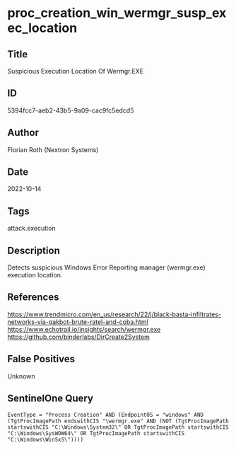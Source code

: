 # proc_creation_win_wermgr_susp_exec_location

## Title
Suspicious Execution Location Of Wermgr.EXE

## ID
5394fcc7-aeb2-43b5-9a09-cac9fc5edcd5

## Author
Florian Roth (Nextron Systems)

## Date
2022-10-14

## Tags
attack.execution

## Description
Detects suspicious Windows Error Reporting manager (wermgr.exe) execution location.

## References
https://www.trendmicro.com/en_us/research/22/j/black-basta-infiltrates-networks-via-qakbot-brute-ratel-and-coba.html
https://www.echotrail.io/insights/search/wermgr.exe
https://github.com/binderlabs/DirCreate2System

## False Positives
Unknown

## SentinelOne Query
```
EventType = "Process Creation" AND (EndpointOS = "windows" AND (TgtProcImagePath endswithCIS "\wermgr.exe" AND (NOT (TgtProcImagePath startswithCIS "C:\Windows\System32\" OR TgtProcImagePath startswithCIS "C:\Windows\SysWOW64\" OR TgtProcImagePath startswithCIS "C:\Windows\WinSxS\"))))

```